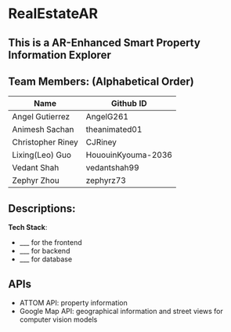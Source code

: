 # RealEstateAR
## This is a AR-Enhanced Smart Property Information Explorer
## Team Members: (Alphabetical Order) ##
| Name             | Github ID           |
| ---------------- | ------------------- |
| Angel Gutierrez  | AngelG261           |
| Animesh Sachan   | theanimated01       |
| Christopher Riney| CJRiney             |
| Lixing(Leo) Guo  | HououinKyouma-2036  |
| Vedant Shah      | vedantshah99        |
| Zephyr Zhou    	 | zephyrz73           |


## Descriptions: ##
**Tech Stack**: 
- ___ for the frontend
- ___ for backend
- ___ for database


## APIs ##
* ATTOM API: property information
* Google Map API: geographical information and street views for computer vision models
